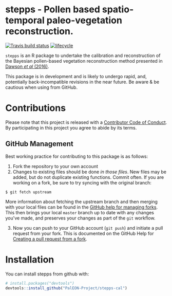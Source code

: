 # stepps - Pollen based spatio-temporal paleo-vegetation reconstruction.

[![Travis build status](https://travis-ci.org/PalEON-Project/stepps-cal.svg?branch=master)](https://travis-ci.org/PalEON-Project/stepps-cal) [![lifecycle](https://img.shields.io/badge/lifecycle-experimental-orange.svg)](https://www.tidyverse.org/lifecycle/#experimental)

`stepps` is an R package to undertake the calibration and reconstruction of the Bayesian pollen-based vegetation reconstruction method presented in [Dawson *et al* (2016)](https://doi.org/10.1016/j.quascirev.2016.01.012).

This package is in development and is likely to undergo rapid, and, potentially back-incompatible revisions in the near future.  Be aware & be cautious when using from GitHub.

# Contributions

Please note that this project is released with a [Contributor Code of Conduct](CODE_OF_CONDUCT.md).  By participating in this project you agree to abide by its terms.

## GitHub Management

Best working practice for contributing to this package is as follows:

1. Fork the repository to your own account
2. Changes to existing files should be done *in those files*.  New files may be added, but do not duplicate existing functions.  Commit often.  If you are working on a fork, be sure to try syncing with the original branch:

```
$ git fetch upstream
```

More information about fetching the upstream branch and then merging with your local files can be found in the [GitHub help for managing forks](https://help.github.com/articles/syncing-a-fork/).  This then brings your local `master` branch up to date with any changes you've made, and preserves your changes as part of the `git` workflow.

3. Now you can push to your GitHub account (`git push`) and initiate a pull request from your fork. This is documented on the GitHub Help for [Creating a pull request from a fork](https://help.github.com/articles/creating-a-pull-request-from-a-fork/).


# Installation

You can install stepps from github with:

``` r
# install.packages("devtools")
devtools::install_github("PalEON-Project/stepps-cal")
```
